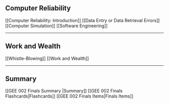 ## Computer Reliability
[[Computer Reliability: Introduction]]
[[Data Entry or Data Retrieval Errors]]
[[Computer Simulation]]
[[Software Engineering]]
___
## Work and Wealth
[[Whistle-Blowing]]
[[Work and Wealth]]
___
## Summary
[[GEE 002 Finals Summary |Summary]]
[[GEE 002 Finals Flashcards|Flashcards]]
[[GEE 002 Finals Items|Finals Items]]